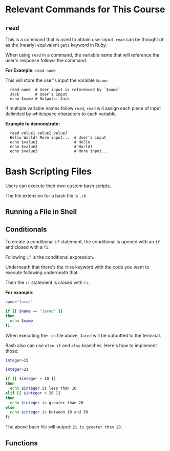 # Relevant Commands for This Course

## `read`

This is a command that is used to obtain user input. `read` can be thought of as the (nearly) equivalent `gets` keyword in Ruby.

When using `read` in a command, the variable name that will reference the user's response follows the command.

**For Example:** `read name`

This will store the user's input the varaible `$name`.

```
  read name  # User input is referenced by `$name`
  Jack       # User's input
  echo $name # Outputs: Jack
```

If multiple variable names follow `read`, `read` will assign each piece of input delimited by whitespace characters to each variable.

**Example to demonstrate:**

```
  read value1 value2 value3  
  Hello World! More input...  # User's input
  echo $value1                # Hello
  echo $value2                # World!
  echo $value3                # More input...
```

# Bash Scripting Files

Users can execute their own custom bash scripts.

The file extension for a bash file is `.sh`

## Running a File in Shell

## Conditionals

To create a conditional `if` statement, the conditional is opened with an `if` and closed with a `fi`.

Following `if` is the conditional expression.

Underneath that there's the `then` keyword with the code you want to execute following underneath that.

Then the `if` statement is closed with `fi`.

**For example:**

```bash
name="Jared"

if [[ $name == "Jared" ]]
then
  echo $name
fi
```

When executing the `.sh` file above, `Jared` will be outputted to the terminal.

Bash also can use `else if` and `else` branches. Here's how to implement those:

```bash
integer=15

integer=21

if [[ $integer < 10 ]]
then
  echo $integer is less than 10
elif [[ $integer > 20 ]]
then
  echo $integer is greater than 20
else
  echo $integer is between 10 and 20
fi
```

The above bash file will output: `21 is greater than 20`.

## Functions

